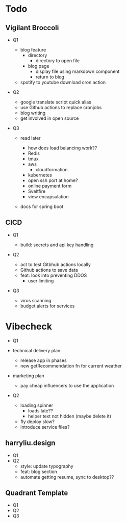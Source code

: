 # Todo

## Vigilant Broccoli

- Q1

  - blog feature
    - directory
      - directory to open file
    - blog page
      - display file using markdown component
      - return to blog
  - spotify to youtube download cron action

- Q2

  - google translate script quick alias
  - use Github actions to replace cronjobs
  - blog writing
  - get involved in open source

- Q3

  - read later

    - how does load balancing work??
    - Redis
    - tmux
    - aws
      - cloudformation
    - kubernetes
    - open ssh port at home?
    - online payment form
    - Sveltfire
    - view encapsulation

  - docs for spring boot

## CICD

- Q1

  - build: secrets and api key handling

- Q2

  - act to test Gitbhub actions locally
  - Github actions to save data
  - feat: look into preventing DDOS
    - user limiting

- Q3

  - virus scanning
  - budget alerts for services

# Vibecheck

- Q1

- technical delivery plan
  - release app in phases
  - new getRecommendation fn for current weather
- marketing plan
  - pay cheap influencers to use the application
- Q2
  - loading spinner
    - loads late??
    - helper text not hidden (maybe delete it)
  - fly deploy slow?
  - introduce service files?

## harryliu.design

- Q1
- Q2
  - style: update typography
  - feat: blog section
  - automate getting resume, sync to desktop??

## Quadrant Template

- Q1
- Q2
- Q3
